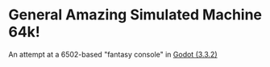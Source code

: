 # General Amazing Simulated Machine 64k!
An attempt at a 6502-based "fantasy console" in [Godot (3.3.2)](https://godotengine.org/)
